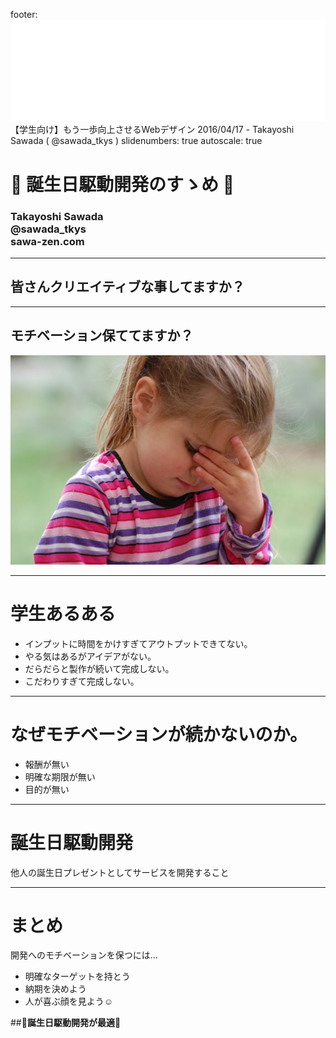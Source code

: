 footer: ![8%](./images/topotal.png) 【学生向け】もう一歩向上させるWebデザイン 2016/04/17 - Takayoshi Sawada ( @sawada_tkys )
slidenumbers: true
autoscale: true

# 🎂 誕生日駆動開発のすゝめ 🎂

### __Takayoshi Sawada__<br/>@sawada_tkys<br/>sawa-zen.com

---

## 皆さんクリエイティブな事してますか？

---

## __モチベーション保ててますか？__

![悩む](./images/worry.jpg)

---

# 学生あるある

- インプットに時間をかけすぎてアウトプットできてない。
- やる気はあるがアイデアがない。
- だらだらと製作が続いて完成しない。
- こだわりすぎて完成しない。

---

# なぜモチベーションが続かないのか。

- 報酬が無い
- 明確な期限が無い
- 目的が無い

---

# 誕生日駆動開発

他人の誕生日プレゼントとしてサービスを開発すること

---

# まとめ

開発へのモチベーションを保つには...

- 明確なターゲットを持とう
- 納期を決めよう
- 人が喜ぶ顔を見よう☺

##__🎂誕生日駆動開発が最適🎂__
